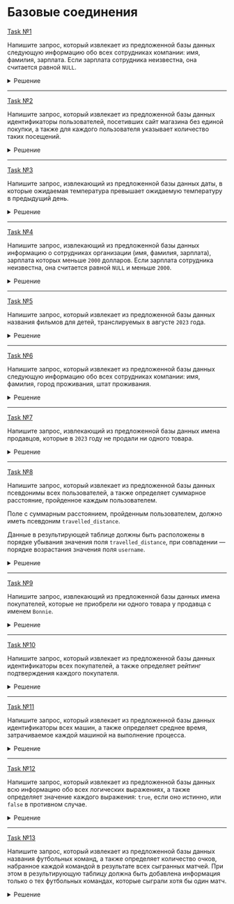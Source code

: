 # Базовые соединения

[Task №1](https://stepik.org/lesson/1072301/step/1?unit=1082125)

Напишите запрос, который извлекает из предложенной базы данных следующую информацию обо всех сотрудниках компании: имя, фамилия, зарплата. Если зарплата сотрудника неизвестна, она считается равной `NULL`.

<details>
  <summary>Решение</summary>

  ```sql
  SELECT name, surname, salary
  FROM Employees
  LEFT JOIN Salary ON Employees.id = employee_id;
  ```

</details>

---

[Task №2](https://stepik.org/lesson/1072301/step/2?unit=1082125)

Напишите запрос, который извлекает из предложенной базы данных идентификаторы пользователей, посетивших сайт магазина без единой покупки, а также для каждого пользователя указывает количество таких посещений.

<details>
  <summary>Решение</summary>

  ```sql
  SELECT customer_id, COUNT(*) AS count_no_trans
  FROM Visits
  LEFT JOIN Sales ON Visits.id = visit_id
  WHERE visit_id IS NULL
  GROUP BY customer_id;
  ```

</details>

---

[Task №3](https://stepik.org/lesson/1072301/step/3?unit=1082125)

Напишите запрос, извлекающий из предложенной базы данных даты, в которые ожидаемая температура превышает ожидаемую температуру в предыдущий день.

<details>
  <summary>Решение</summary>

  ```sql
  SELECT W1.record_date
  FROM Weather W1
  INNER JOIN Weather W2 ON W1.record_date = ADDDATE(W2.record_date, INTERVAL 1 DAY)
  WHERE W1.temperature > W2.temperature;
  ```

</details>

---

[Task №4](https://stepik.org/lesson/1072301/step/4?unit=1082125)

Напишите запрос, извлекающий из предложенной базы данных информацию о сотрудниках организации (имя, фамилия, зарплата), зарплата которых меньше `2000` долларов. Если зарплата сотрудника неизвестна, она считается равной `NULL` и меньше `2000`.

<details>
  <summary>Решение</summary>

  ```sql
  SELECT name, surname, salary
  FROM Employees
  LEFT JOIN Salary ON Employees.id = employee_id
  WHERE salary < 2000 OR salary IS NULL;
  ```

</details>

---

[Task №5](https://stepik.org/lesson/1072301/step/5?unit=1082125)

Напишите запрос, который извлекает из предложенной базы данных названия фильмов для детей, транслируемых в августе `2023` года.

<details>
  <summary>Решение</summary>

  ```sql
  SELECT title
  FROM Content
  INNER JOIN TVProgram ON Content.id = content_id
  WHERE kids_content = 'yes' 
        AND YEAR(program_date) = 2023 
        AND MONTH(program_date) = 8
        AND content_type = 'movie';
  ```

</details>

---

[Task №6](https://stepik.org/lesson/1072301/step/6?unit=1082125)

Напишите запрос, который извлекает из предложенной базы данных следующую информацию обо всех сотрудниках компании: имя, фамилия, город проживания, штат проживания.

<details>
  <summary>Решение</summary>

  ```sql
  SELECT name, surname, city, state
  FROM Persons
  LEFT JOIN Addresses ON Persons.id = person_id;
  ```

</details>

---

[Task №7](https://stepik.org/lesson/1072301/step/7?unit=1082125)

Напишите запрос, извлекающий из предложенной базы данных имена продавцов, которые в `2023` году не продали ни одного товара.

<details>
  <summary>Решение</summary>

  ```sql
  SELECT name
  FROM Sellers
  LEFT JOIN Orders ON Sellers.id = seller_id AND YEAR(sale_date) = 2023
  WHERE seller_id IS NULL
  ORDER BY name;
  ```

</details>

---

[Task №8](https://stepik.org/lesson/1072301/step/8?unit=1082125)

Напишите запрос, который извлекает из предложенной базы данных псевдонимы всех пользователей, а также определяет суммарное расстояние, пройденное каждым пользователем.

Поле с суммарным расстоянием, пройденным пользователем, должно иметь псевдоним `travelled_distance`.

Данные в результирующей таблице должны быть расположены в порядке убывания значения поля `travelled_distance`, при совпадении — порядке возрастания значения поля `username`.

<details>
  <summary>Решение</summary>

  ```sql
  SELECT username, IFNULL(SUM(distance), 0) AS travelled_distance
  FROM Users
  LEFT JOIN Rides ON Users.id = user_id
  GROUP BY username
  ORDER BY travelled_distance DESC, username;
  ```

</details>

---

[Task №9](https://stepik.org/lesson/1072301/step/9?unit=1082125)

Напишите запрос, извлекающий из предложенной базы данных имена покупателей, которые не приобрели ни одного товара у продавца с именем `Bonnie`.

<details>
  <summary>Решение</summary>

  ```sql
  SELECT name
  FROM Customers
  WHERE id NOT IN (SELECT Customers.id
                   FROM Orders
                   RIGHT JOIN Sellers ON seller_id = Sellers.id
                   RIGHT JOIN Customers ON customer_id = Customers.id
                   WHERE Sellers.name = 'Bonnie');
  ```

</details>

---

[Task №10](https://stepik.org/lesson/1072301/step/10?unit=1082125)

Напишите запрос, который извлекает из предложенной базы данных идентификаторы всех покупателей, а также определяет рейтинг подтверждения каждого покупателя.

<details>
  <summary>Решение</summary>

  ```sql
  SELECT Customers.id, IFNULL(ROUND(SUM(CASE
                                           WHEN status = 'confirmed' THEN 1
                                           ELSE 0
                                        END) / COUNT(status), 2), 0) AS confirmation_rate
  FROM Customers
  LEFT JOIN Confirmations ON Customers.id = customer_id
  GROUP BY Customers.id;
  ```

</details>

---

[Task №11](https://stepik.org/lesson/1072301/step/11?unit=1082125)

Напишите запрос, который извлекает из предложенной базы данных идентификаторы всех машин, а также определяет среднее время, затрачиваемое каждой машиной на выполнение процесса.

<details>
  <summary>Решение</summary>

  ```sql
  SELECT A1.machine_id, ROUND((SUM(A2.timestamp) - SUM(A1.timestamp)) / COUNT(*), 3) AS processing_time
  FROM Activity A1
  INNER JOIN Activity A2 ON A1.machine_id = A2.machine_id 
                            AND A1.activity_type = 'start' AND A2.activity_type = 'end'
                            AND A1.process_id = A2.process_id
  GROUP BY A1.machine_id;
  ```

</details>

---

[Task №12](https://stepik.org/lesson/1072301/step/12?unit=1082125)

Напишите запрос, который извлекает из предложенной базы данных всю информацию обо всех логических выражениях, а также определяет значение каждого выражения: `true`, если оно истинно, или `false` в противном случае.

<details>
  <summary>Решение</summary>

  ```sql
  SELECT left_operand, operator, right_operand,
         IF(CASE
               WHEN operator = '<' THEN V1.value < V2.value
               WHEN operator = '>' THEN V1.value > V2.value
               WHEN operator = '=' THEN V1.value = V2.value
            END, 'true', 'false') AS value
  FROM Expressions
  LEFT JOIN Variables V1 ON left_operand = V1.name
  LEFT JOIN Variables V2 ON right_operand = V2.name;
  ```

</details>

---

[Task №13](https://stepik.org/lesson/1072301/step/13?unit=1082125)

Напишите запрос, который извлекает из предложенной базы данных названия футбольных команд, а также определяет количество очков, набранное каждой командой в результате всех сыгранных матчей. При этом в результирующую таблицу должна быть добавлена информация только о тех футбольных командах, которые сыграли хотя бы один матч.

<details>
  <summary>Решение</summary>

  ```sql
  SELECT host_name AS name, 
         SUM(CASE 
                WHEN host_goals > guest_goals THEN 3
                WHEN host_goals = guest_goals THEN 1
                ELSE 0
             END) AS num_points
  FROM
  (SELECT host_team, guest_team, host_goals, guest_goals, T1.name host_name, T2.name guest_name
  FROM Matches 
  INNER JOIN Teams T1 ON host_team = T1.id
  INNER JOIN Teams T2 ON guest_team = T2.id
  
  UNION ALL
  
  SELECT guest_team, host_team, guest_goals, host_goals, T2.name, T1.name
   FROM Matches 
   INNER JOIN Teams T1 ON host_team = T1.id
   INNER JOIN Teams T2 ON guest_team = T2.id) AS TeamMatches
  GROUP BY host_name
  ORDER BY num_points DESC, name;
  ```

</details>
